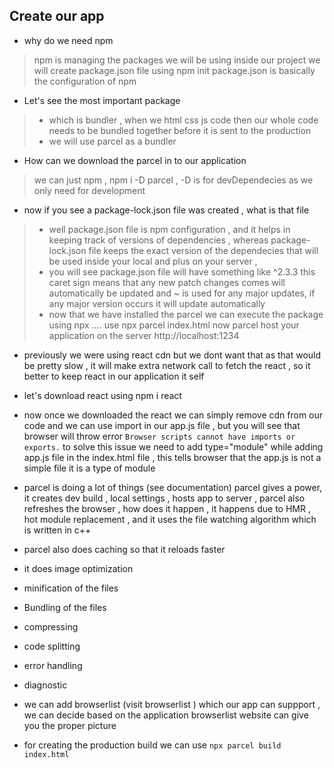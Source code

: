 ## Create our app

* why do we need npm 
> npm is managing the packages we will be using inside our project 
> we will create package.json file using npm init 
> package.json is basically the configuration of npm 

* Let's see the most important package 
> - which is bundler , when we html css js code then our whole code needs to be bundled together before it is sent to the production 
> -  we will use parcel as a bundler 

* How can we download the parcel in to our application 
> we can just npm , npm i -D parcel , -D is for devDependecies as we only need for development

* now if you see a package-lock.json file was created , what is that file 
> - well package.json file is npm configuration , and it helps in keeping track of versions of dependencies , whereas package-lock.json file keeps the exact version of the dependecies that will be used inside your local and plus on your server , 
> - you will see package.json file will have something like ^2.3.3 this caret sign means that any new patch changes comes will automatically be updated and ~ is used for any major updates, if any major version occurs it will update automatically 
> - now that we have installed the parcel we can execute the package using npx  .... use npx parcel index.html now parcel host your application on the server http://localhost:1234

* previously we were using react cdn but we dont want that as that would be pretty slow , it will make extra network call to fetch the react , so it better to keep react in our application it self 

* let's download react using npm i react 

* now once we downloaded the react we can simply remove cdn from our code and we can use import in our app.js file , but you will see that browser will throw error `Browser scripts cannot have imports or exports.` to solve this issue we need to add type="module" while adding app.js file in the index.html file , this tells browser that the app.js is not a simple file it is a type of module 

* parcel is doing a lot of things (see documentation) parcel gives a power, it creates dev build , local settings , hosts app to server , parcel also refreshes the browser , how does it happen , it happens due to HMR , hot module replacement , and it uses the file watching algorithm which is written in c++
* parcel also does caching so that it reloads faster
* it does image optimization
* minification of the files 
* Bundling of the files 
* compressing 
* code splitting 
* error handling 
* diagnostic 

* we can add browserlist (visit browserlist ) which our app can suppport , we can decide based on the application browserlist website can give you the proper picture 

* for creating the production build we can use `npx parcel build index.html`